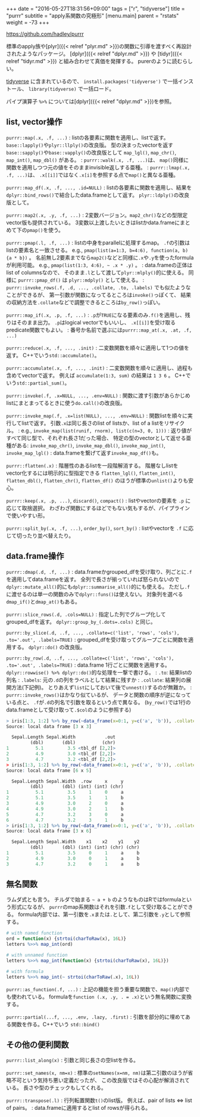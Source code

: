 +++
date = "2016-05-27T18:31:56+09:00"
tags = ["r", "tidyverse"]
title = "purrr"
subtitle = "apply系関数の究極形"
[menu.main]
  parent = "rstats"
  weight = -73
+++

https://github.com/hadley/purrr

標準のapply族や[plyr]({{< relref "plyr.md" >}})の関数に引導を渡すべく再設計されたようなパッケージ。
[dplyr]({{< relref "dplyr.md" >}}) や [tidyr]({{< relref "tidyr.md" >}}) と組み合わせて真価を発揮する。
purerのように読むらしい。

[tidyverse](https://github.com/tidyverse/tidyverse) に含まれているので、
`install.packages('tidyverse')` で一括インストール、
`library(tidyverse)` で一括ロード。

パイプ演算子 `%>%` については[dplyr]({{< relref "dplyr.md" >}})を参照。

## list, vector操作

`purrr::map(.x, .f, ...)`
: listの各要素に関数を適用し、listで返す。
  `base::lapply()`や`plyr::llply()`の改良版。
  型の決まったvectorを返す`base::sapply()`や`base::vapply()`の改良版として
  `map_lgl()`, `map_chr()`, `map_int()`, `map_dbl()` がある。
: `purrr::walk(.x, .f, ...)`は、
  `map()`同様に関数を適用しつつ元の値をそのままinvisible返しする亜種。
: `purrr::lmap(.x, .f, ...)`は、
  `.x[[i]]`ではなく`.x[i]`を参照する点で`map()`と異なる亜種。

`purrr::map_df(.x, .f, ..., .id=NULL)`
: listの各要素に関数を適用し、結果を
  `dplyr::bind_rows()`で結合したdata.frameとして返す。
  `plyr::ldply()`の改良版として。

`purrr::map2(.x, .y, .f, ...)`
: 2変数バージョン。`map2_chr()`などの型限定vector版も提供されている。
  3変数以上渡したいときはlistかdata.frameにまとめて下の`pmap()`を使う。

`purrr::pmap(.l, .f, ...)`
: listの中身をparallelに処理するmap。
  `.f`の引数はlistの要素名と一致させる。
  e.g., `pmap(list(a=1:3, b=4:6), function(a, b) {a * b})` 。
  名前無し2要素までなら`map2()`などと同様に`.x`や`.y`を使ったformulaが利用可能。
  e.g., `pmap(list(1:3, 4:6), ~ .x * .y)` 。
: data.frameの正体はlist of columnsなので、
  そのまま`.l`として渡して`plyr::mlply()`的に使える。
  同様に `purrr::pmap_df()` は `plyr::mdply()` として使える。
: `purrr::invoke_rows(.f, .d, ..., .collate, .to, .labels)`
  でも似たようなことができるが、
  第一引数が関数になってるところは`invoke()`っぽくて、
  結果の収納方法を`.collate`などで調整できるところは`by_row()`っぽい。

`purrr::map_if(.x, .p, .f, ...)`
: `.p`が`TRUE`になる要素のみ`.f()`を適用し、残りはそのまま出力。
  `.p`はlogical vectorでもいいし、
  `.x[[i]]`を受け取るpredicate関数でもよい。
: 番号か名前で選ぶには`purrr::map_at(.x, .at, .f, ...)`

`purrr::reduce(.x, .f, ..., .init)`
: 二変数関数を順々に適用して1つの値を返す。
  C++でいう`std::accumulate()`。

`purrr::accumulate(.x, .f, ..., .init)`
: 二変数関数を順々に適用し、過程も含めてvectorで返す。
  例えば `accumulate(1:3, sum)` の結果は `1 3 6` 。
  C++でいう`std::partial_sum()`。

`purrr::invoke(.f, .x=NULL, ..., .env=NULL)`
: 関数に渡す引数があらかじめlistにまとまってるときに使う`do.call()`の改良版。

`purrr::invoke_map(.f, .x=list(NULL), ..., .env=NULL)`
: 関数listを順々に実行してlistで返す。
  引数`.x`は同じ長さのlist of listsか、list of a listをリサイクル。
: e.g., `invoke_map(list(runif, rnorm), list(c(n=3, 0, 1)))`
: 返り値がすべて同じ型で、それぞれ長さ1だった場合、
  特定の型のvectorとして返せる亜種がある:
  `invoke_map_chr()`, `invoke_map_dbl()`, `invoke_map_int()`, `invoke_map_lgl()`
: data.frameを繋げて返す`invoke_map_df()`も。

`purrr::flatten(.x)`
: 階層性のあるlistを一段階解消する。
  階層なしlistをvector化するには明示的に型指定できる
  `flatten_lgl()`, `flatten_int()`, `flatten_dbl()`, `flatten_chr()`, `flatten_df()`
  のほうが標準の`unlist()`よりも安心。

`purrr::keep(.x, .p, ...)`, `discard()`, `compact()`
: listやvectorの要素を `.p` に応じて取捨選択。
  わざわざ関数にするほどでもない気もするが、パイプラインで使いやすい形。

`purrr::split_by(.x, .f, ...)`, `order_by()`, `sort_by()`
: listやvectorを `.f` に応じて切ったり並べ替えたり。

## data.frame操作

`purrr::dmap(.d, .f, ...)`
: data.frameかgrouped_dfを受け取り、列ごとに`.f`を適用してdata.frameを返す。
  全列で長さが揃っていれば怒られないので
  `dplyr::mutate_all()`的にも`dplyr::summarise_all()`的にも使える。
  ただし`.f`に渡せるのは単一の関数のみで`dplyr::funs()`は使えない。
  対象列を選べる`dmap_if()`と`dmap_at()`もある。

`purrr::slice_rows(.d, .cols=NULL)`
: 指定した列でグループ化してgrouped_dfを返す。
  `dplyr::group_by_(.dots=.cols)` と同じ。

`purrr::by_slice(.d, ..f, ..., .collate=c('list', 'rows', 'cols'), .to='.out', .labels=TRUE)`
: grouped_dfを受け取ってグループごとに関数を適用する。
  `dplyr::do()` の改良版。

`purrr::by_row(.d, ..f, ..., .collate=c('list', 'rows', 'cols'), .to='.out', .labels=TRUE)`
: data.frame 1行ごとに関数を適用する。
  `dplyr::rowwise() %>% dplyr::do()`的な処理を一撃で書ける。
: `.to`: 結果listの列名
: `.labels`: 元の`.d`の列をラベルとして結果に残すか
: `.collate`: 結果列の展開方法(下記例)。
  とりあえず`list`にしておいて後で`unnest()`するのが無難か。
: `purrr::invoke_rows()`はかなり似ているが、
  データと関数の順序が逆になっている点と、
  `.f`が`.d`の列名で引数を取るという点で異なる。
  (`by_row()`では1行のdata.frameとして受け取って`.$col`のように参照する)


```r
> iris[1:3, 1:2] %>% by_row(~data_frame(x=0:1, y=c('a', 'b')), .collate='list')
Source: local data frame [3 x 3]

  Sepal.Length Sepal.Width           .out
         (dbl)       (dbl)          (chr)
1          5.1         3.5 <tbl_df [2,2]>
2          4.9         3.0 <tbl_df [2,2]>
3          4.7         3.2 <tbl_df [2,2]>
> iris[1:3, 1:2] %>% by_row(~data_frame(x=0:1, y=c('a', 'b')), .collate='rows')
Source: local data frame [6 x 5]

  Sepal.Length Sepal.Width  .row     x     y
         (dbl)       (dbl) (int) (int) (chr)
1          5.1         3.5     1     0     a
2          5.1         3.5     1     1     b
3          4.9         3.0     2     0     a
4          4.9         3.0     2     1     b
5          4.7         3.2     3     0     a
6          4.7         3.2     3     1     b
> iris[1:3, 1:2] %>% by_row(~data_frame(x=0:1, y=c('a', 'b')), .collate='cols')
Source: local data frame [3 x 6]

  Sepal.Length Sepal.Width    x1    x2    y1    y2
         (dbl)       (dbl) (int) (int) (chr) (chr)
1          5.1         3.5     0     1     a     b
2          4.9         3.0     0     1     a     b
3          4.7         3.2     0     1     a     b
```

## 無名関数

ラムダ式とも言う。
チルダで始まる `~ a + b` のようなものはRではformulaという形式になるが、
`purrr`のmap系関数はそれを引数`.f`として受け取ることができる。
formula内部では、第一引数を`.x`または`.`として、第二引数を`.y`として参照する。

```r
# with named function
ord = function(x) {strtoi(charToRaw(x), 16L)}
letters %>>% map_int(ord)

# with unnamed function
letters %>>% map_int(function(x) {strtoi(charToRaw(x), 16L)})

# with formula
letters %>>% map_int(~ strtoi(charToRaw(.x), 16L))
```

`purrr::as_function(.f, ...)`
: 上記の機能を担う重要な関数で、`map()`内部でも使われている。
  formulaを`function (.x, .y, . = .x)`という無名関数に変換する。

`purrr::partial(...f, ..., .env, .lazy, .first)`
: 引数を部分的に埋めてある関数を作る。C++でいう `std::bind()`


## その他の便利関数

`purrr::list_along(x)`
: 引数と同じ長さの空listを作る。

`purrr::set_names(x, nm=x)`
: 標準の`setNames(x=nm, nm)`は第二引数のほうが省略不可という気持ち悪い定義だったが、
  この改良版ではその心配が解消されている。
  長さや型のチェックもしてくれる。

`purrr::transpose(.l)`
: 行列転置関数`t()`のlist版。
  例えば、pair of lists <=> list of pairs。
: data.frameに適用するとlist of rowsが得られる。
